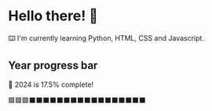 # Hello there! 👋

⌨️ I'm currently learning Python, HTML, CSS and Javascript.

## Year progress bar

📅 2024 is 17.5% complete!

🟩🟩🟩⬛⬛⬛⬛⬛⬛⬛⬛⬛⬛⬛⬛⬛⬛⬛⬛⬛